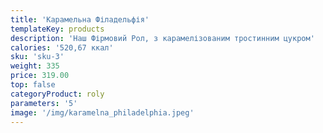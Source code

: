 ```yaml
---
title: 'Карамельна Філадельфія'
templateKey: products
description: 'Наш Фірмовий Рол, з карамелізованим тростинним цукром'
calories: '520,67 ккал'
sku: 'sku-3'
weight: 335
price: 319.00
top: false
categoryProduct: roly
parameters: '5'
image: '/img/karamelna_philadelphia.jpeg'
---
```

